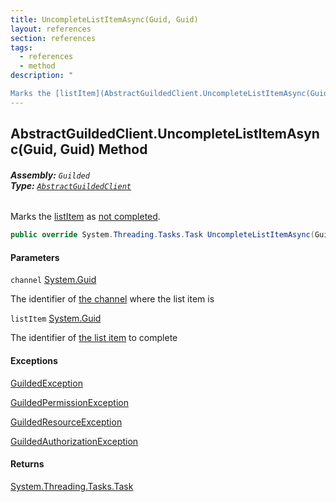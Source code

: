 ```yaml
---
title: UncompleteListItemAsync(Guid, Guid)
layout: references
section: references
tags:
  - references
  - method
description: "

Marks the [listItem](AbstractGuildedClient.UncompleteListItemAsync(Guid,Guid).md#Guilded.AbstractGuildedClient.UncompleteListItemAsync(Guid,Guid).listItem 'Guilded.AbstractGuildedClient.UncompleteListItemAsync(Guid, Guid).listItem') as [not completed](https://docs.microsoft.com/en-us/dotnet/api/Guilded.Base.Content.ListItemBase-1.IsCompleted 'Guilded.Base.Content.ListItemBase`1.IsCompleted')."
---
```


## AbstractGuildedClient.UncompleteListItemAsync(Guid, Guid) Method
###### **Assembly:** `Guilded`<br/>**Type:** [`AbstractGuildedClient`](AbstractGuildedClient.md 'Guilded.AbstractGuildedClient')

Marks the [listItem](AbstractGuildedClient.UncompleteListItemAsync(Guid,Guid).md#Guilded.AbstractGuildedClient.UncompleteListItemAsync(Guid,Guid).listItem 'Guilded.AbstractGuildedClient.UncompleteListItemAsync(Guid, Guid).listItem') as [not completed](https://docs.microsoft.com/en-us/dotnet/api/Guilded.Base.Content.ListItemBase-1.IsCompleted 'Guilded.Base.Content.ListItemBase`1.IsCompleted').

```csharp
public override System.Threading.Tasks.Task UncompleteListItemAsync(Guid channel, Guid listItem);
```
#### Parameters

<a name='Guilded.AbstractGuildedClient.UncompleteListItemAsync(Guid,Guid).channel'></a>

`channel` [System.Guid](https://docs.microsoft.com/en-us/dotnet/api/System.Guid 'System.Guid')

The identifier of [the channel](https://docs.microsoft.com/en-us/dotnet/api/Guilded.Base.Servers.ServerChannel 'Guilded.Base.Servers.ServerChannel') where the list item is

<a name='Guilded.AbstractGuildedClient.UncompleteListItemAsync(Guid,Guid).listItem'></a>

`listItem` [System.Guid](https://docs.microsoft.com/en-us/dotnet/api/System.Guid 'System.Guid')

The identifier of [the list item](https://docs.microsoft.com/en-us/dotnet/api/Guilded.Base.Content.ListItem 'Guilded.Base.Content.ListItem') to complete

#### Exceptions

[GuildedException](GuildedException.md 'Guilded.Base.GuildedException')

[GuildedPermissionException](GuildedPermissionException.md 'Guilded.Base.GuildedPermissionException')

[GuildedResourceException](GuildedResourceException.md 'Guilded.Base.GuildedResourceException')

[GuildedAuthorizationException](GuildedAuthorizationException.md 'Guilded.Base.GuildedAuthorizationException')

#### Returns
[System.Threading.Tasks.Task](https://docs.microsoft.com/en-us/dotnet/api/System.Threading.Tasks.Task 'System.Threading.Tasks.Task')
